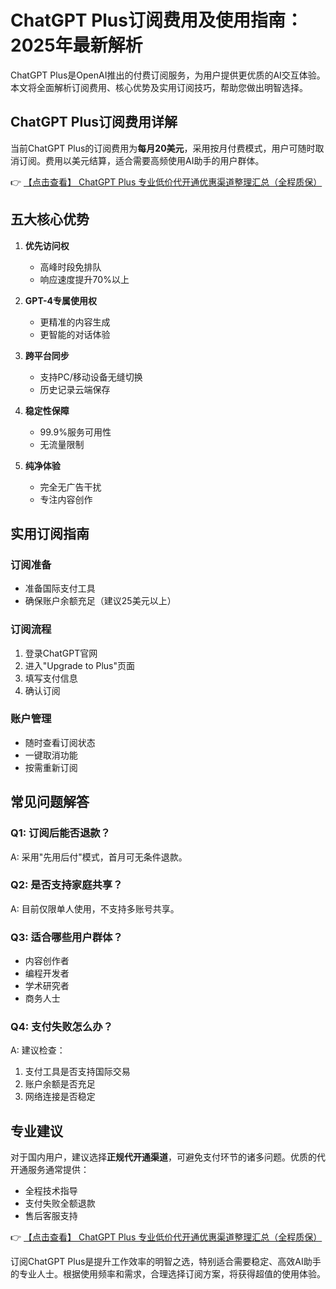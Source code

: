 # ChatGPT Plus订阅费用及使用指南：2025年最新解析

ChatGPT Plus是OpenAI推出的付费订阅服务，为用户提供更优质的AI交互体验。本文将全面解析订阅费用、核心优势及实用订阅技巧，帮助您做出明智选择。

## ChatGPT Plus订阅费用详解

当前ChatGPT Plus的订阅费用为**每月20美元**，采用按月付费模式，用户可随时取消订阅。费用以美元结算，适合需要高频使用AI助手的用户群体。

👉 [【点击查看】 ChatGPT Plus 专业低价代开通优惠渠道整理汇总（全程质保）](https://bit.ly/DaiKai)

## 五大核心优势

1. **优先访问权**
   - 高峰时段免排队
   - 响应速度提升70%以上

2. **GPT-4专属使用权**
   - 更精准的内容生成
   - 更智能的对话体验

3. **跨平台同步**
   - 支持PC/移动设备无缝切换
   - 历史记录云端保存

4. **稳定性保障**
   - 99.9%服务可用性
   - 无流量限制

5. **纯净体验**
   - 完全无广告干扰
   - 专注内容创作

## 实用订阅指南

### 订阅准备
- 准备国际支付工具
- 确保账户余额充足（建议25美元以上）

### 订阅流程
1. 登录ChatGPT官网
2. 进入"Upgrade to Plus"页面
3. 填写支付信息
4. 确认订阅

### 账户管理
- 随时查看订阅状态
- 一键取消功能
- 按需重新订阅

## 常见问题解答

### Q1: 订阅后能否退款？
A: 采用"先用后付"模式，首月可无条件退款。

### Q2: 是否支持家庭共享？
A: 目前仅限单人使用，不支持多账号共享。

### Q3: 适合哪些用户群体？
- 内容创作者
- 编程开发者
- 学术研究者
- 商务人士

### Q4: 支付失败怎么办？
A: 建议检查：
1. 支付工具是否支持国际交易
2. 账户余额是否充足
3. 网络连接是否稳定

## 专业建议

对于国内用户，建议选择**正规代开通渠道**，可避免支付环节的诸多问题。优质的代开通服务通常提供：

- 全程技术指导
- 支付失败全额退款
- 售后客服支持

👉 [【点击查看】 ChatGPT Plus 专业低价代开通优惠渠道整理汇总（全程质保）](https://bit.ly/DaiKai)

订阅ChatGPT Plus是提升工作效率的明智之选，特别适合需要稳定、高效AI助手的专业人士。根据使用频率和需求，合理选择订阅方案，将获得超值的使用体验。
